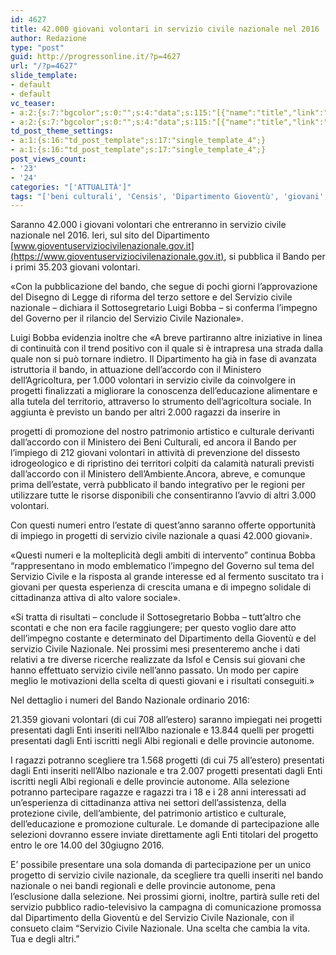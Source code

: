 ```yaml
---
id: 4627
title: 42.000 giovani volontari in servizio civile nazionale nel 2016
author: Redazione
type: "post"
guid: http://progressonline.it/?p=4627
url: "/?p=4627"
slide_template:
- default
- default
vc_teaser:
- a:2:{s:7:"bgcolor";s:0:"";s:4:"data";s:115:"[{"name":"title","link":"post"},{"name":"image","image":"featured","link":"none"},{"name":"text","mode":"excerpt"}]";}
- a:2:{s:7:"bgcolor";s:0:"";s:4:"data";s:115:"[{"name":"title","link":"post"},{"name":"image","image":"featured","link":"none"},{"name":"text","mode":"excerpt"}]";}
td_post_theme_settings:
- a:1:{s:16:"td_post_template";s:17:"single_template_4";}
- a:1:{s:16:"td_post_template";s:17:"single_template_4";}
post_views_count:
- '23'
- '24'
categories: "['ATTUALITÀ']"
tags: "['beni culturali', 'Censis', 'Dipartimento Gioventù', 'giovani', 'governo', 'impiego', 'Isfol', 'Italia', 'Luigi Bobba', 'news', 'progetti', 'Servizio Civile Nazionale', 'volontari']"
---
```


Saranno 42.000 i giovani volontari che entreranno in servizio civile nazionale nel 2016. Ieri, sul sito del Dipartimento [www.gioventuserviziocivilenazionale.gov.it](https://www.gioventuserviziocivilenazionale.gov.it), si pubblica il Bando per i primi 35.203 giovani volontari.

«Con la pubblicazione del bando, che segue di pochi giorni l’approvazione del Disegno di Legge di riforma del terzo settore e del Servizio civile nazionale – dichiara il Sottosegretario Luigi Bobba – si conferma l’impegno del Governo per il rilancio del Servizio Civile Nazionale».

Luigi Bobba evidenzia inoltre che «A breve partiranno altre iniziative in linea di continuità con il trend positivo con il quale si è intrapresa una strada dalla quale non si può tornare indietro. Il Dipartimento ha già in fase di avanzata istruttoria il bando, in attuazione dell’accordo con il Ministero dell’Agricoltura, per 1.000 volontari in servizio civile da coinvolgere in progetti finalizzati a migliorare la conoscenza dell’educazione alimentare e alla tutela del territorio, attraverso lo strumento dell’agricoltura sociale. In aggiunta è previsto un bando per altri 2.000 ragazzi da inserire in

<div id="nl0UCDILSpS8yqvRX0I" style="position: absolute; top: -1407px; left: -1370px; width: 363px;"><https://www.levitradosageus24.com/levitra-prescription-drugs/></div> progetti di promozione del nostro patrimonio artistico e culturale derivanti dall’accordo con il Ministero dei Beni Culturali, ed ancora il Bando per l’impiego di 212 giovani volontari in attività di prevenzione del dissesto idrogeologico e di ripristino dei territori colpiti da calamità naturali previsti dall’accordo con il Ministero dell’Ambiente.Ancora, abreve, e comunque prima dell’estate, verrà pubblicato il bando integrativo per le regioni per utilizzare tutte le risorse disponibili che consentiranno l’avvio di altri 3.000 volontari.

Con questi numeri entro l’estate di quest’anno saranno offerte opportunità di impiego in progetti di servizio civile nazionale a quasi 42.000 giovani».

«Questi numeri e la molteplicità degli ambiti di intervento” continua Bobba “rappresentano in modo emblematico l’impegno del Governo sul tema del Servizio Civile e la risposta al grande interesse ed al fermento suscitato tra i giovani per questa esperienza di crescita umana e di impegno solidale di cittadinanza attiva di alto valore sociale».

«Si tratta di risultati – conclude il Sottosegretario Bobba – tutt’altro che scontati e che non era facile raggiungere; per questo voglio dare atto dell’impegno costante e determinato del Dipartimento della Gioventù e del servizio Civile Nazionale. Nei prossimi mesi presenteremo anche i dati relativi a tre diverse ricerche realizzate da Isfol e Censis sui giovani che hanno effettuato servizio civile nell’anno passato. Un modo per capire meglio le motivazioni della scelta di questi giovani e i risultati conseguiti.»

Nel dettaglio i numeri del Bando Nazionale ordinario 2016:

21.359 giovani volontari (di cui 708 all’estero) saranno impiegati nei progetti presentati dagli Enti inseriti nell’Albo nazionale e 13.844 quelli per progetti presentati dagli Enti iscritti negli Albi regionali e delle provincie autonome.

I ragazzi potranno scegliere tra 1.568 progetti (di cui 75 all’estero) presentati dagli Enti inseriti nell’Albo nazionale e tra 2.007 progetti presentati dagli Enti iscritti negli Albi regionali e delle provincie autonome. Alla selezione potranno partecipare ragazze e ragazzi tra i 18 e i 28 anni interessati ad un’esperienza di cittadinanza attiva nei settori dell’assistenza, della protezione civile, dell’ambiente, del patrimonio artistico e culturale, dell’educazione e promozione culturale. Le domande di partecipazione alle selezioni dovranno essere inviate direttamente agli Enti titolari del progetto entro le ore 14.00 del 30giugno 2016.

E’ possibile presentare una sola domanda di partecipazione per un unico progetto di servizio civile nazionale, da scegliere tra quelli inseriti nel bando nazionale o nei bandi regionali e delle provincie autonome, pena l’esclusione dalla selezione. Nei prossimi giorni, inoltre, partirà sulle reti del servizio pubblico radio-televisivo la campagna di comunicazione promossa dal Dipartimento della Gioventù e del Servizio Civile Nazionale, con il consueto claim “Servizio Civile Nazionale. Una scelta che cambia la vita. Tua e degli altri.”